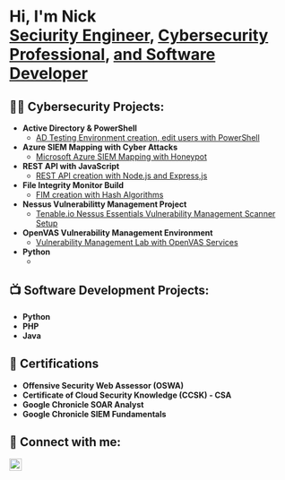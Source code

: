 <h1>Hi, I'm Nick <br/><a href="https://github.com/nwain2">Seciurity Engineer</a>, <a href="https://www.linkedin.com/in/nicholas-wainwright2">Cybersecurity Professional</a>, <a href="https://www.youtube.com/c/joshmadakor"> and Software Developer</a></h1>

<h2>👨‍💻 Cybersecurity Projects:</h2>

- <b>Active Directory & PowerShell</b>
  - [AD Testing Environment creation, edit users with PowerShell](https://github.com/nwain2/ADTestingEnvironment)
- <b>Azure SIEM Mapping with Cyber Attacks</b>
  - [Microsoft Azure SIEM Mapping with Honeypot](https://github.com/nwain2/ADTestingEnvironment)
- <b>REST API with JavaScript</b>
  - [REST API creation with Node.js and Express,js](https://github.com/nwain2/ADTestingEnvironment)
- <b>File Integrity Monitor Build</b>
  - [FIM creation with Hash Algorithms](https://github.com/nwain2/ADTestingEnvironment)
- <b>Nessus Vulnerabilitty Management Project</b>
  - [Tenable.io Nessus Essentials Vulnerability Management Scanner Setup](https://github.com/nwain2/ADTestingEnvironment)
- <b>OpenVAS Vulnerability Management Environment</b>
  - [Vulnerability Management Lab with OpenVAS Services](https://github.com/nwain2/ADTestingEnvironment)
- <b>Python</b>
  - [](https://github.com/nwain2/ADTestingEnvironment)

<h2>📺 Software Development Projects:</h2>

- <b>Python</b>
- <b>PHP</b>
- <b>Java</b>

<h2>📄 Certifications</h2>

- <b>Offensive Security Web Assessor (OSWA)</b>
- <b>Certificate of Cloud Security Knowledge (CCSK) - CSA</b>
- <b>Google Chronicle SOAR Analyst</b>
- <b>Google Chronicle SIEM Fundamentals</b>

<h2> 🤳 Connect with me:</h2>

[<img align="left" alt="Nick Wainwright | LinkedIn" width="22px" src="https://cdn.jsdelivr.net/npm/simple-icons@v3/icons/linkedin.svg" />][linkedin]

[linkedin]: https://www.linkedin.com/in/nicholas-wainwright2

